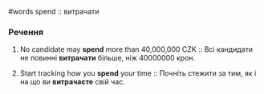 #words 
spend :: витрачати
<!--SR:!2022-11-13,3,250-->
### Речення
1. No candidate may **spend** more than 40,000,000 CZK :: Всі кандидати не повинні **витрачати** більше, ніж 40000000 крон.
<!--SR:!2022-11-13,3,250-->
2. Start tracking how you **spend** your time :: Почніть стежити за тим, як і на що ви **витрачаєте** свій час.
<!--SR:!2022-11-23,13,250-->